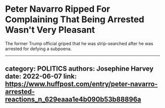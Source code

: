 # Peter Navarro Ripped For Complaining That Being Arrested Wasn't Very Pleasant

The former Trump official griped that he was strip-searched after he was arrested for defying a subpoena.

---
category: POLITICS
authors: Josephine Harvey
date: 2022-06-07
link: https://www.huffpost.com/entry/peter-navarro-arrested-reactions_n_629eaaa1e4b090b53b88896a
---

